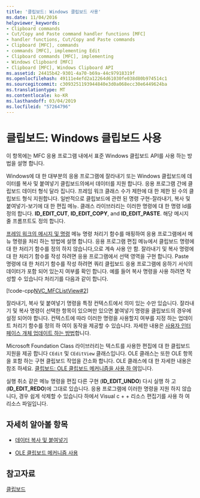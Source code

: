 ```yaml
---
title: '클립보드: Windows 클립보드 사용'
ms.date: 11/04/2016
helpviewer_keywords:
- Clipboard commands
- Cut/Copy and Paste command handler functions [MFC]
- handler functions, Cut/Copy and Paste commands
- Clipboard [MFC], commands
- commands [MFC], implementing Edit
- Clipboard commands [MFC], implementing
- Windows Clipboard [MFC]
- Clipboard [MFC], Windows Clipboard API
ms.assetid: 24415b42-9301-4a70-b69a-44c97918319f
ms.openlocfilehash: 49111e4efd2a12264d61030fe038d80b974514c1
ms.sourcegitcommit: c3093251193944840e3d0a068ecc30e6449624ba
ms.translationtype: MT
ms.contentlocale: ko-KR
ms.lasthandoff: 03/04/2019
ms.locfileid: "57264796"
---
```

# <a name="clipboard-using-the-windows-clipboard"></a>클립보드: Windows 클립보드 사용

이 항목에는 MFC 응용 프로그램 내에서 표준 Windows 클립보드 API를 사용 하는 방법을 설명 합니다.

Windows에 대 한 대부분의 응용 프로그램에 잘라내기 또는 Windows 클립보드에 데이터를 복사 및 붙여넣기 클립보드의에서 데이터를 지원 합니다. 응용 프로그램 간에 클립보드 데이터 형식 달라 집니다. 프레임 워크 클래스 수가 제한에 대 한 제한 된 수의 클립보드 형식 지원합니다. 일반적으로 클립보드에 관련 된 명령 구현-잘라내기, 복사 및 붙여넣기-보기에 대 한 편집 메뉴. 클래스 라이브러리는 이러한 명령에 대 한 명령 Id를 정의 합니다. **ID_EDIT_CUT**, **ID_EDIT_COPY**, and **ID_EDIT_PASTE**. 해당 메시지 줄 프롬프트도 정의 합니다.

[프레임 워크의 메시지 및 명령](../mfc/messages-and-commands-in-the-framework.md) 메뉴 명령 처리기 함수를 매핑하여 응용 프로그램에서 메뉴 명령을 처리 하는 방법에 설명 합니다. 응용 프로그램 편집 메뉴에서 클립보드 명령에 대 한 처리기 함수를 정의 하지 않습니다,으로 계속 사용 안 함. 잘라내기 및 복사 명령에 대 한 처리기 함수를 작성 하려면 응용 프로그램에서 선택 영역을 구현 합니다. Paste 명령에 대 한 처리기 함수를 작성 하려면 쿼리 클립보드 응용 프로그램에 응하기 서식의 데이터가 포함 되어 있는지 여부를 확인 합니다. 예를 들어 복사 명령을 사용 하려면 작성할 수 있습니다 처리기를 다음과 같이 합니다.

[!code-cpp[NVC_MFCListView#2](../atl/reference/codesnippet/cpp/clipboard-using-the-windows-clipboard_1.cpp)]

잘라내기, 복사 및 붙여넣기 명령을 특정 컨텍스트에서 의미 있는 수만 있습니다. 잘라내기 및 복사 명령이 선택한 항목이 있으며만 있으면 붙여넣기 명령을 클립보드의 경우에 설정 되어야 합니다. 컨텍스트에 따라 이러한 명령을 사용할지 여부를 지정 하는 업데이트 처리기 함수를 정의 하 여이 동작을 제공할 수 있습니다. 자세한 내용은 [사용자 인터페이스 개체 업데이트 하는 방법](../mfc/how-to-update-user-interface-objects.md)합니다.

Microsoft Foundation Class 라이브러리는 텍스트를 사용한 편집에 대 한 클립보드 지원을 제공 합니다 `CEdit` 및 `CEditView` 클래스입니다. OLE 클래스는 또한 OLE 항목을 포함 하는 구현 클립보드 작업을 간소화 합니다. OLE 클래스에 대 한 자세한 내용은 참조 하세요. [클립보드: OLE 클립보드 메커니즘을 사용 하 여](../mfc/clipboard-using-the-ole-clipboard-mechanism.md)입니다.

실행 취소 같은 메뉴 명령을 편집 다른 구현 (**ID_EDIT_UNDO**) 다시 실행 하 고 (**ID_EDIT_REDO**)에 그대로 있습니다. 응용 프로그램에 이러한 명령을 지원 하지 않습니다, 경우 쉽게 삭제할 수 있습니다 하에서 Visual c + + 리소스 편집기를 사용 하 여 리소스 파일입니다.

## <a name="what-do-you-want-to-know-more-about"></a>자세히 알아볼 항목

- [데이터 복사 및 붙여넣기](../mfc/clipboard-copying-and-pasting-data.md)

- [OLE 클립보드 메커니즘 사용](../mfc/clipboard-using-the-ole-clipboard-mechanism.md)

## <a name="see-also"></a>참고자료

[클립보드](../mfc/clipboard.md)
